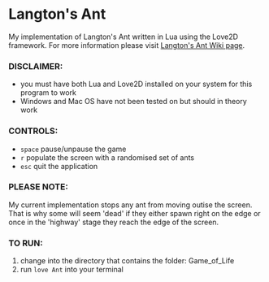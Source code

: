 # Langton's Ant

My implementation of Langton's Ant written in Lua using the Love2D framework. For more information please visit
[Langton's Ant Wiki page](https://en.wikipedia.org/wiki/Langton%27s_ant).

### DISCLAIMER: 
- you must have both Lua and Love2D installed on your system for this program to work
- Windows and Mac OS have not been tested on but should in theory work

### CONTROLS:
- `space` pause/unpause the game
- `r` populate the screen with a randomised set of ants 
- `esc` quit the application

### PLEASE NOTE:
My current implementation stops any ant from moving outise the screen. That is why some will seem 'dead' if they either spawn
right on the edge or once in the 'highway' stage they reach the edge of the screen.

### TO RUN:
1. change into the directory that contains the folder: Game_of_Life
2. run `love Ant` into your terminal
